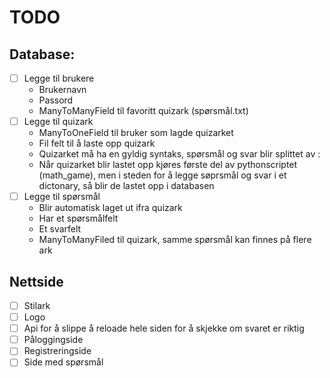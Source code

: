 # TODO

## Database:

- [ ] Legge til brukere
    - Brukernavn
    - Passord
    - ManyToManyField til favoritt quizark (spørsmål.txt)
- [ ] Legge til quizark
    - ManyToOneField til bruker som lagde quizarket
    - Fil felt til å laste opp quizark
    - Quizarket må ha en gyldig syntaks, spørsmål og svar blir splittet av :
    - Når quizarket blir lastet opp kjøres første del av pythonscriptet (math_game), men i steden for å legge søprsmål og svar i et dictonary, så blir de lastet opp i databasen
- [ ] Legge til spørsmål
    - Blir automatisk laget ut ifra quizark
    - Har et spørsmålfelt
    - Et svarfelt
    - ManyToManyFiled til quizark, samme spørsmål kan finnes på flere ark

## Nettside

- [ ] Stilark
- [ ] Logo
- [ ] Api for å slippe å reloade hele siden for å skjekke om svaret er riktig
- [ ] Påloggingside
- [ ] Registreringside
- [ ] Side med spørsmål
